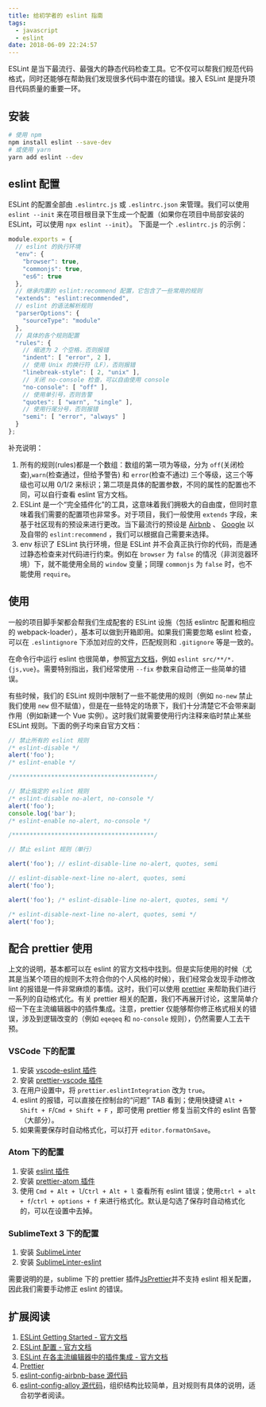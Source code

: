 ```yaml
---
title: 给初学者的 eslint 指南
tags:
  - javascript
  - eslint
date: 2018-06-09 22:24:57
---
```


ESLint 是当下最流行、最强大的静态代码检查工具。它不仅可以帮我们规范代码格式，同时还能够在帮助我们发现很多代码中潜在的错误。接入 ESLint 是提升项目代码质量的重要一环。

<!-- more -->

## 安装

```bash
# 使用 npm
npm install eslint --save-dev
# 或使用 yarn
yarn add eslint --dev
```

## eslint 配置

ESLint 的配置全部由 `.eslintrc.js` 或 `.eslintrc.json` 来管理。我们可以使用 `eslint --init` 来在项目根目录下生成一个配置（如果你在项目中局部安装的 ESLint，可以使用 `npx eslint --init`）。
下面是一个 `.eslintrc.js` 的示例：

```javascript
module.exports = {
  // eslint 的执行环境
  "env": {
    "browser": true,
    "commonjs": true,
    "es6": true
  },
  // 继承内置的 eslint:recommend 配置，它包含了一些常用的规则
  "extends": "eslint:recommended",
  // eslint 的语法解析规则
  "parserOptions": {
    "sourceType": "module"
  },
  // 具体的各个规则配置
  "rules": {
    // 缩进为 2 个空格，否则报错
    "indent": [ "error", 2 ],
    // 使用 Unix 的换行符（LF），否则报错
    "linebreak-style": [ 2, "unix" ],
    // 关闭 no-console 检查，可以自由使用 console
    "no-console": [ "off" ],
    // 使用单引号，否则告警
    "quotes": [ "warn", "single" ],
    // 使用行尾分号，否则报错
    "semi": [ "error", "always" ]
  }
};
```

补充说明：

1. 所有的规则(rules)都是一个数组：数组的第一项为等级，分为 `off`(关闭检查),`warn`(检查通过，但给予警告) 和 `error`(检查不通过) 三个等级，这三个等级也可以用 0/1/2 来标识；第二项是具体的配置参数，不同的属性的配置也不同，可以自行查看 eslint 官方文档。
2. ESLint 是一个“完全插件化”的工具，这意味着我们拥极大的自由度，但同时意味着我们需要的配置项也非常多。对于项目，我们一般使用 `extends` 字段，来基于社区现有的预设来进行更改。当下最流行的预设是 [Airbnb](https://github.com/airbnb/javascript/tree/master/packages/eslint-config-airbnb-base) 、 [Google](https://github.com/google/eslint-config-google) 以及自带的 `eslint:recommend` ，我们可以根据自己需要来选择。
3. env 标识了 ESLint 执行环境，但是 ESLint 并不会真正执行你的代码，而是通过静态检查来对代码进行约束。例如在 `browser` 为 `false` 的情况（非浏览器环境）下，就不能使用全局的 `window` 变量；同理 `commonjs` 为 `false` 时，也不能使用 `require`。

## 使用

一般的项目脚手架都会帮我们生成配套的 ESLint 设施（包括 eslintrc 配置和相应的 webpack-loader），基本可以做到开箱即用。如果我们需要忽略 eslint 检查，可以在 `.eslintignore` 下添加对应的文件，匹配规则和 `.gitignore` 等是一致的。

在命令行中运行 eslint 也很简单，参照[官方文档](https://eslint.org/docs/user-guide/command-line-interface)，例如 `eslint src/**/*.{js,vue}`。需要特别指出，我们经常使用 `--fix` 参数来自动修正一些简单的错误。

有些时候，我们的 ESLint 规则中限制了一些不能使用的规则（例如 `no-new` 禁止我们使用 `new` 但不赋值），但是在一些特定的场景下，我们十分清楚它不会带来副作用（例如新建一个 Vue 实例）。这时我们就需要使用行内注释来临时禁止某些 ESLint 规则。下面的例子均来自官方文档：

```javascript
// 禁止所有的 eslint 规则
/* eslint-disable */
alert('foo');
/* eslint-enable */

/****************************************/

// 禁止指定的 eslint 规则
/* eslint-disable no-alert, no-console */
alert('foo');
console.log('bar');
/* eslint-enable no-alert, no-console */

/****************************************/

// 禁止 eslint 规则（单行）

alert('foo'); // eslint-disable-line no-alert, quotes, semi

// eslint-disable-next-line no-alert, quotes, semi
alert('foo');

alert('foo'); /* eslint-disable-line no-alert, quotes, semi */

/* eslint-disable-next-line no-alert, quotes, semi */
alert('foo');
```

## 配合 prettier 使用

上文的说明，基本都可以在 eslint 的官方文档中找到。但是实际使用的时候（尤其是当某个项目的规则不太符合你的个人风格的时候），我们经常会发现手动修改 lint 的报错是一件非常麻烦的事情。这时，我们可以使用 [prettier](https://github.com/prettier/prettier) 来帮助我们进行一系列的自动格式化。有关 prettier 相关的配置，我们不再展开讨论，这里简单介绍一下在主流编辑器中的插件集成。注意，prettier 仅能够帮你修正格式相关的错误，涉及到逻辑改变的（例如 `eqeqeq` 和 `no-console` 规则），仍然需要人工去干预。

### VSCode 下的配置

1. 安装 [vscode-eslint 插件](https://marketplace.visualstudio.com/items?itemName=dbaeumer.vscode-eslint)
2. 安装 [prettier-vscode 插件](https://marketplace.visualstudio.com/items?itemName=esbenp.prettier-vscode)
3. 在用户设置中，将 `prettier.eslintIntegration` 改为 `true`。
4. eslint 的报错，可以直接在控制台的“问题” TAB 看到；使用快捷键 `Alt + Shift + F`/`Cmd + Shift + F` ，即可使用 prettier 修复当前文件的 eslint 告警（大部分）。
5. 如果需要保存时自动格式化，可以打开 `editor.formatOnSave`。

### Atom 下的配置

1. 安装 [eslint 插件](https://atom.io/packages/eslint)
2. 安装 [prettier-atom 插件](https://atom.io/packages/prettier-atom)
3. 使用 `Cmd + Alt + l`/`Ctrl + Alt + l` 查看所有 eslint 错误；使用`ctrl + alt + f`/`ctrl + options + f` 来进行格式化。默认是勾选了保存时自动格式化的，可以在设置中去掉。

### SublimeText 3 下的配置

1. 安装 [SublimeLinter](http://www.sublimelinter.com/en/stable/)
2. 安装 [SublimeLinter-eslint](https://packagecontrol.io/packages/SublimeLinter-eslint)

需要说明的是，sublime 下的 prettier 插件[JsPrettier](https://packagecontrol.io/packages/JsPrettier)并不支持 eslint 相关配置，因此我们需要手动修正 eslint 的错误。

## 扩展阅读

1. [ESLint Getting Started - 官方文档](https://eslint.org/docs/user-guide/getting-started)
2. [ESLint 配置 - 官方文档](https://eslint.org/docs/user-guide/configuring)
3. [ESLint 在各主流编辑器中的插件集成 - 官方文档](https://eslint.org/docs/user-guide/integrations)
4. [Prettier](http://github.com/prettier/prettier)
5. [eslint-config-airbnb-base 源代码](https://github.com/airbnb/javascript/tree/master/packages/eslint-config-airbnb-base)
6. [eslint-config-alloy 源代码](https://github.com/AlloyTeam/eslint-config-alloy)，组织结构比较简单，且对规则有具体的说明，适合初学者阅读。
